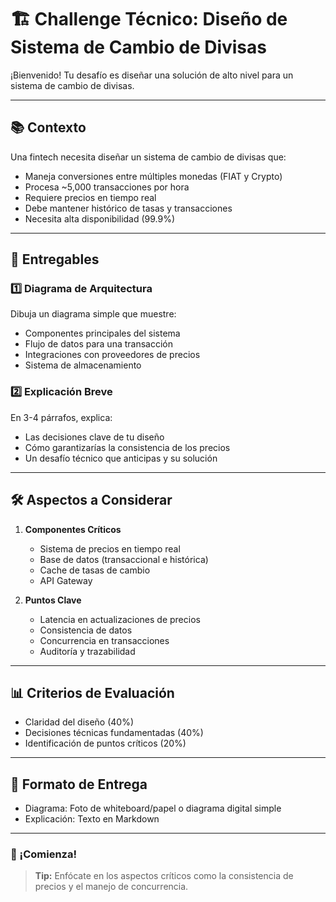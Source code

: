 # 🏗️ Challenge Técnico: Diseño de Sistema de Cambio de Divisas

¡Bienvenido! Tu desafío es diseñar una solución de alto nivel para un sistema de cambio de divisas.

---

## 📚 Contexto

Una fintech necesita diseñar un sistema de cambio de divisas que:
- Maneja conversiones entre múltiples monedas (FIAT y Crypto)
- Procesa ~5,000 transacciones por hora
- Requiere precios en tiempo real
- Debe mantener histórico de tasas y transacciones
- Necesita alta disponibilidad (99.9%)

---

## 🎯 Entregables

### 1️⃣ Diagrama de Arquitectura
Dibuja un diagrama simple que muestre:
- Componentes principales del sistema
- Flujo de datos para una transacción
- Integraciones con proveedores de precios
- Sistema de almacenamiento

### 2️⃣ Explicación Breve
En 3-4 párrafos, explica:
- Las decisiones clave de tu diseño
- Cómo garantizarías la consistencia de los precios
- Un desafío técnico que anticipas y su solución

---

## 🛠️ Aspectos a Considerar

1. **Componentes Críticos**
   - Sistema de precios en tiempo real
   - Base de datos (transaccional e histórica)
   - Cache de tasas de cambio
   - API Gateway

2. **Puntos Clave**
   - Latencia en actualizaciones de precios
   - Consistencia de datos
   - Concurrencia en transacciones
   - Auditoría y trazabilidad

---

## 📊 Criterios de Evaluación

- Claridad del diseño (40%)
- Decisiones técnicas fundamentadas (40%)
- Identificación de puntos críticos (20%)

---

## 📝 Formato de Entrega

- Diagrama: Foto de whiteboard/papel o diagrama digital simple
- Explicación: Texto en Markdown

---

### 🚀 ¡Comienza!

> **Tip:** Enfócate en los aspectos críticos como la consistencia de precios y el manejo de concurrencia.